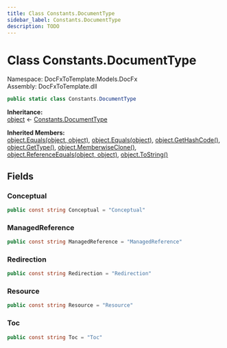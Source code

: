 ```yaml
---
title: Class Constants.DocumentType
sidebar_label: Constants.DocumentType
description: TODO
---
```


# Class Constants.DocumentType
Namespace: DocFxToTemplate.Models.DocFx   
Assembly: DocFxToTemplate.dll
    
   

```csharp title="T:\Projekty\DocFxToTemplate\src\DocFxToTemplate\Models\DocFx\Constants.cs#15" 
public static class Constants.DocumentType
```

**Inheritance:**   
[object](https://learn.microsoft.com/dotnet/api/system.object) &lt;- 
[Constants.DocumentType](../DocFxToTemplate.Models.DocFx/Constants.DocumentType)   

**Inherited Members:**   
[object.Equals(object, object)](https://learn.microsoft.com/dotnet/api/system.object.equals#system-object-equals(system-object-system-object)), [object.Equals(object)](https://learn.microsoft.com/dotnet/api/system.object.equals#system-object-equals(system-object)), [object.GetHashCode()](https://learn.microsoft.com/dotnet/api/system.object.gethashcode), [object.GetType()](https://learn.microsoft.com/dotnet/api/system.object.gettype), [object.MemberwiseClone()](https://learn.microsoft.com/dotnet/api/system.object.memberwiseclone), [object.ReferenceEquals(object, object)](https://learn.microsoft.com/dotnet/api/system.object.referenceequals), [object.ToString()](https://learn.microsoft.com/dotnet/api/system.object.tostring)   

   

   

## Fields
### Conceptual
   
```csharp title="T:\Projekty\DocFxToTemplate\src\DocFxToTemplate\Models\DocFx\Constants.cs#17"
public const string Conceptual = "Conceptual"
```
### ManagedReference
   
```csharp title="T:\Projekty\DocFxToTemplate\src\DocFxToTemplate\Models\DocFx\Constants.cs#19"
public const string ManagedReference = "ManagedReference"
```
### Redirection
   
```csharp title="T:\Projekty\DocFxToTemplate\src\DocFxToTemplate\Models\DocFx\Constants.cs#21"
public const string Redirection = "Redirection"
```
### Resource
   
```csharp title="T:\Projekty\DocFxToTemplate\src\DocFxToTemplate\Models\DocFx\Constants.cs#20"
public const string Resource = "Resource"
```
### Toc
   
```csharp title="T:\Projekty\DocFxToTemplate\src\DocFxToTemplate\Models\DocFx\Constants.cs#18"
public const string Toc = "Toc"
```
   

   

   

   

   